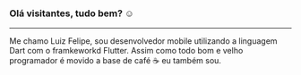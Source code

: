 
### Olá visitantes, tudo bem? ☺
___________________________________________________

Me chamo Luiz Felipe, sou desenvolvedor mobile utilizando a linguagem Dart com o framkeworkd Flutter. Assim como todo bom e velho programador é movido a base de café ☕ eu também sou.
